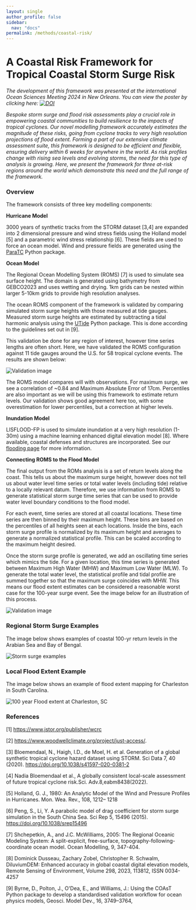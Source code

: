 ```yaml
---
layout: single
author_profile: false
sidebar:
  nav: "docs"
permalink: /methods/coastal-risk/
---
```


# A Coastal Risk Framework for Tropical Coastal Storm Surge Risk
*The development of this framework was presented at the international Ocean Sciences Meeting 2024 in New Orleans. You can view the poster by clicking here: <a href="https://doi.org/10.5281/zenodo.10737286" target="_blank">![DOI](https://zenodo.org/badge/DOI/10.5281/zenodo.10737286.svg)</a>*

*Bespoke storm surge and flood risk assessments play a crucial role in empowering coastal communities to build resilience to the impacts of tropical cyclones. Our novel modelling framework accurately estimates the magnitude of these risks, going from cyclone tracks to very high resolution projections of flood extent. Forming a part of our extensive climate assessment suite, this framework is designed to be efficient and flexible, ensuring delivery within 6 weeks for anywhere in the world. As risk profiles change with rising sea levels and evolving storms, the need for this type of analysis is growing. Here, we present the framework for three at-risk regions around the world which demonstrate this need and the full range of the framework.*

### Overview

The framework consists of three key modelling components: 

**Hurricane Model** 

3000 years of synthetic tracks from the STORM dataset [3,4] are expanded into 2 dimensional pressure and wind stress fields using the Holland model [5] and a parametric wind stress relationship [6]. These fields are used to force an ocean model. Wind and pressure fields are generated using the <a href='https://github.com/davbyr/ParaTC' target='_blank'>ParaTC</a> Python package.

**Ocean Model** 

The Regional Ocean Modelling System (ROMS) [7] is used to simulate sea surface height. The domain is generated using bathymetry from GEBCO2023 and uses wetting and drying. 1km grids can be nested within larger 5-10km grids to provide high resolution analyses.

The ocean ROMS component of the framework is validated by comparing simulated storm surge heights with those measured at tide gauges. Measured storm surge heights are estimated by subtracting a tidal harmonic analysis using the <a href='https://pypi.org/project/UTide/' target='_blank'>UTide</a> Python package. This is done according to the guidelines set out in [9].

This validation be done for any region of interest, however time series lengths are often short. Here, we have validated the ROMS configuration against 11 tide gauges around the U.S. for 58 tropical cyclone events. The results are shown below:

![Validation image](/assets/images/method_crisk/val.png)

The ROMS model compares will with observations. For maximum surge, we see a correlation of ~0.84 and Maximum Absolute Error of 17cm. Percentiles are also important as we will be using this framework to estimate return levels. Our validation shows good agreement here too, with some overestimation for lower percentiles, but a correction at higher levels.


**Inundation Model** 

LISFLOOD-FP is used to simulate inundation at a very high resolution (1-30m) using a machine learning enhanced digital elevation model [8]. Where available, coastal defenses and structures are incorporated. See our [flooding page](/risks/flooding) for more information.

**Connecting ROMS to the Flood Model**

The final output from the ROMs analysis is a set of return levels along the coast. This tells us about the maximum surge height, however does not tell us about water level time series or total water levels (including tide) relative to a locally relevant datum. Therefore, we use information from ROMS to generate statistical storm surge time series that can be used to provide water level boundary conditions to the flood model.

For each event, time series are stored at all coastal locations. These time series are then binned by their maximum height. These bins are based on the percentiles of all heights seen at each locations. Inside the bins, each storm surge profile is normalized by its maximum height and averages to generate a normalized statistical profile. This can be scaled according to the maximum height desired. 

Once the storm surge profile is generated, we add an oscillating time series which mimics the tide. For a given location, this time series is generated between Maximum High Water (MHW) and Maximum Low Water (MLW). To generate the total water level, the statistical profile and tidal profile are summed together so that the maximum surge coincides with MHW. This means our flood extent estimates can be considered a reasonable worst case for the 100-year surge event. See the image below for an illustration of this process.

![Validation image](/assets/images/method_crisk/SS_tide.png)

### Regional Storm Surge Examples

The image below shows examples of coastal 100-yr return levels in the Arabian Sea and Bay of Bengal.

![Storm surge examples](/assets/images/method_crisk/surge_examples.png)

### Local Flood Extent Example

The image below shows an example of flood extent mapping for Charleston in South Carolina.

![100 year Flood extent at Charleston, SC](/assets/images/method_crisk/flood_extent.png)

### References
[1] https://www.jstor.org/publisher/wcrc

[2] https://www.woodwellclimate.org/project/just-access/.

[3] Bloemendaal, N., Haigh, I.D., de Moel, H. et al. Generation of a global synthetic tropical cyclone hazard dataset using
STORM. Sci Data 7, 40 (2020). https://doi.org/10.1038/s41597-020-0381-2

[4] Nadia Bloemendaal et al., A globally consistent local-scale assessment of future tropical cyclone risk.Sci.
Adv.8,eabm8438(2022).

[5] Holland, G. J., 1980: An Analytic Model of the Wind and Pressure Profiles in Hurricanes. Mon. Wea. Rev., 108, 1212–
1218

[6] Peng, S., Li, Y. A parabolic model of drag coefficient for storm surge simulation in the South China Sea. Sci Rep 5, 15496
(2015). https://doi.org/10.1038/srep15496

[7] Shchepetkin, A., and J.C. McWilliams, 2005: The Regional Oceanic Modeling System: A split-explicit, free-surface,
topography-following-coordinate ocean model. Ocean Modelling, 9, 347-404.

[8] Dominick Dusseau, Zachary Zobel, Christopher R. Schwalm, DiluviumDEM: Enhanced accuracy in global
coastal digital elevation models, Remote Sensing of Environment, Volume 298, 2023, 113812, ISSN 0034-4257

[9] Byrne, D., Polton, J., O'Dea, E., and Williams, J.: Using the COAsT Python package to develop a standardised
validation workflow for ocean physics models, Geosci. Model Dev., 16, 3749–3764,